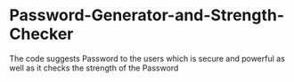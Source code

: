 # Password-Generator-and-Strength-Checker
The code suggests Password to the users which is secure and powerful as well as it checks the strength of the Password  
